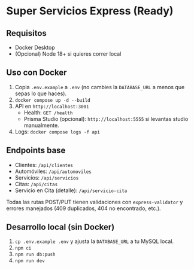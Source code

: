 # Super Servicios Express (Ready)

## Requisitos
- Docker Desktop
- (Opcional) Node 18+ si quieres correr local

## Uso con Docker
1. Copia `.env.example` a `.env` (no cambies la `DATABASE_URL` a menos que sepas lo que haces).
2. `docker compose up -d --build`
3. API en `http://localhost:3001`
   - Health: `GET /health`
   - Prisma Studio (opcional): `http://localhost:5555` si levantas studio manualmente.
4. Logs: `docker compose logs -f api`

## Endpoints base
- Clientes: `/api/clientes`
- Automóviles: `/api/automoviles`
- Servicios: `/api/servicios`
- Citas: `/api/citas`
- Servicio en Cita (detalle): `/api/servicio-cita`

Todas las rutas POST/PUT tienen validaciones con `express-validator` y errores manejados (409 duplicados, 404 no encontrado, etc.).

## Desarrollo local (sin Docker)
1. `cp .env.example .env` y ajusta la `DATABASE_URL` a tu MySQL local.
2. `npm ci`
3. `npm run db:push`
4. `npm run dev`
